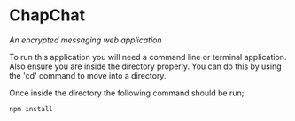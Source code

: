 # ChapChat

*An encrypted messaging web application*

To run this application you will need a command line or terminal application. Also ensure you are inside the directory properly. You can do this by using the 'cd' command to move into a directory.

Once inside the directory the following command should be run;

`npm install`
